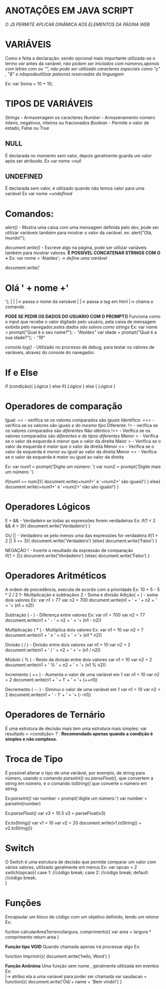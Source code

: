 # ANOTAÇÕES EM JAVA SCRIPT
_O JS PERMITE APLICAR DINÂMICA AOS ELEMENTOS DA PÁGINA WEB_

# VARIÁVEIS
Como e feita a declaração: sendo opcional mais importante utilizada-se 
o termo _var_ antes da variável, *não podem ser iniciados com números,apenas com letras com ou "_", não pode ser utilizado caracteres especiais como "ç" , "$" e nãopodeutilizar palavras reservadas da linguagem_*

Ex: var Soma = 10 + 10;

# TIPOS DE VARIÁVEIS
*Strings* -  Armazenagem os caracteres 
*Number* -  Armazenamento número inteiro, negativos, inteiros ou fracionados 
*Boolean* - Permite o valor de estado, False ou True

## NULL 
É declarada no momento sem valor, depois geralmente guarda um valor após ser atribuido.
Ex var nome =_null_

## UNDEFINED 
É declarada sem valor, é utilizado quando não temos valor para uma variável
Ex var nome =_undefined_

# Comandos:

*alert()* -  Mostra uma caixa com uma mensagem definida pelo dev, pode ser utilizar variáveis também para mostrar o valor da variável.
ex: alert("Olá, mundo!");

*document.write()* - Escreve algo na página, pode ser utilizar variáveis também para mostrar valores.
**É POSSIVEL CONCATENAR STRINGS COM O +**
Ex: 
var nome = 'Ataídes'; -> _define uma variável_

document.write('<h1> Olá ' + nome +'</h1>');
    |            |            |-> passa o nome da varoável
    |            |-> passa a tag em html
    |-> chama o comando

**PODE SE PEDIR OS DADOS DO USUARIO COM O PROMPT()**
Funciona como o input que recebe o valor digitado pelo usuário, pela caixa de mensagem exibida
pelo navegador,_estes dados são salvos como strings_
Ex: 
var nome = prompt("Qual é o seu nome?"); -  _"Ataídes"_
var idade = prompt("Qual é a sua idade?"); - _"19"_


*console.log()* - Utilizado no processo de debug, para testar os valores de variáveis, atravez do console do navegador.


# If e Else
If (condição){
_Lógica_ 
} else if{
_Lógica_
} else {
_Lógica_
}

# Operadores de comparação 
Igual: == - verifica se os valores comparados são *iguais*
Identifico: === - verifica se os valores são *iguais e do mesmo tipo*
Diferente: != - verifica se os valores comparados são *diferentes*
Não idêntico !== - Verifica se os valores comparados são *diferentes e de tipos diferentes*
Menor < - Verifica se o valor da esquerda é *menor* que o valor da direita
Maior > - Verifica se o valor da esquerda é *maior* que o valor da direita
Menor <= - Verifica se o valor da esquerda é *menor ou igual* ao valor da direita
Menor >= - Verifica se o valor da esquerda é *maior ou igual* ao valor da direita

Ex:
var num1 = prompt('Digite um número: ')
var num2 = prompt('Digite mais um número: ')

if(num1 == num2){
document.write(+num1+' e '+num2+' são iguais!')
} else{
document.write(+num1+' e '+num2+' não são iguais!')
}

# Operadores Lógicos
E = && - Verdadeiro se todas as expressões forem verdadeiras
Ex:
if(1 < 2 && 4 > 3){
    document.write('Verdadeiro')
}

OU || - Verdadeiro se pelo menos uma das expressões for verdadeira
if(1 > 2 || 3 == 3){
    document.write('Verdadeiro')
}else{
    document.write('Falso')
}
       
NEGAÇÃO ! - Inverte o resultado da expressão de comparação  
if(1 > 2){
    document.write('Verdadeiro')
}else{
    document.write('Falso')
}

# Operadores Aritméticos
A ordem de precedência, executa de acordo com a prioridade
Ex:
10 + 5 - 5 * 2 / 2
1- Multiplicação e subtraçãoo
2 - Soma e divisão
Adição( + ) - soma dois valores
Ex:
var n1 = 77
var n2 = 700
document.write(n1 + ' + ' + n2 + ' = '+ (n1 + n2))

Subtração ( - ) - Diferença entre valores
Ex:
var n1 = 700
var n2 = 77
document.write(n1 + ' - ' + n2 + ' = '+ (n1 - n2))
       
Multiplicação ( * ) - Multiplica dois valores
Ex:
var n1 = 10
var n2 = 7
document.write(n1 + ' x ' + n2 + ' = '+ (n1 * n2))

Divisão ( / ) - Divisão entre dois valores
var n1 = 10
var n2 = 2
document.write(n1 + ' / ' + n2 + ' = '+ (n1 / n2))

Módulo ( % ) - Resto da divisão entre dois valores
var n1 = 10
var n2 = 2
document.write(n1 + ' % ' + n2 + ' = '+ (n1 % n2))

Incremento ( ++ ) - Aumenta o valor de uma variável em 1
var n1 = 10
var n2 = 2
document.write(n1 + ' + 1' + ' = '+ (++n1))

Decremento ( -- ) - Diminui o valor de uma variável em 1
var n1 = 10
var n2 = 2
document.write(n1 + ' - 1' + ' = '+ (--n1))

# Operadores de Ternário
É uma estrutura de decisão mais tem uma estrutura mais simples:
var resultado = <condição> ? <verdadeiro> : <falso>
**Recomendado apenas quando a condição é simples e não complexa.**

# Troca de Tipo
É possível alterar o tipo de uma variável, por exemplo, de string para número, usando o comando *parseInt()* ou *parseFloat()*, que convertem a string em número, e o comando *toString()* que converte o número em string.

Ex:*parseInt()*
var number = prompt('digite um número:')
var number = parseInt(number)

Ex:*parseFloat()*
var v3  = 10.5
v3 = parseFloat(v3)

Ex:*toString()*
var v1  = 10
var v2  = 20
document.write(v1.toString() + v2.toString())

# Switch
O Switch é uma estrutura de decisão que permite comparar um valor com vários valores, utilizado geralmente em menus
Ex:
var opcao = 2
switch(opcao){
    case 1:
        //código
        break;
    case 2:
        //código
        break;
    default:
        //código
        break;   
}

# Funções
Encapsular um bloco de código com um objetivo definido, tendo um *retono*
Ex:

fuction calcularAreaTerreno(largura, comprimento){
    var area = largura * comprimento
    return area
}

**Função tipo VOID**
Quando chamada apenas irá processar algo
Ex:

function Imprimir(){
    document.write('hello, Word')
}

**Função Anônima**
Uma função sem nome , geralmente utilizada em eventos
Ex:     
       |-> atribui ela a uma variavel para poder ser chamada 
var saudacao = function(){
document.write('Olá'+ name + 'Bem vindo!')
}
